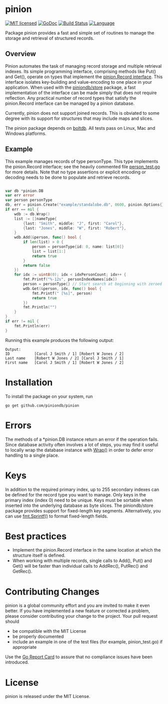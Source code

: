 # pinion

[![MIT licensed](https://img.shields.io/badge/license-MIT-blue.svg)](https://raw.githubusercontent.com/piniondb/pinion/master/LICENSE)
[![GoDoc](https://godoc.org/github.com/piniondb/pinion?status.svg)](https://godoc.org/github.com/piniondb/pinion)
[![Build Status](https://travis-ci.org/piniondb/pinion.svg?branch=master)](https://travis-ci.org/piniondb/pinion)
[![Language](https://img.shields.io/badge/language-go-blue.svg)](https://golang.org/)

Package pinion provides a fast and simple set of routines to manage the storage
and retrieval of structured records.

## Overview

Pinion automates the task of managing record storage and multiple retrieval
indexes. Its simple programming interface, comprising methods like Put() and
Get(), operate on types that implement the [pinion.Record interface][6]. This
interface isolates key-building and value-encoding to one place in your
application. When used with the [piniondb/store][7] package, a fast
implementation of the interface can be made simply that does not require
reflection. Any practical number of record types that satisfy the pinion.Record
interface can be managed by a pinion database.

Currently, pinion does not support joined records. This is obviated to some
degree with its support for structures that may include maps and slices.

The pinion package depends on [boltdb][1]. All tests pass on Linux, Mac and
Windows platforms.

## Example

This example manages records of type personType. This type implements the
pinion.Record interface; see the heavily commented file [person_test.go][5] for
more details. Note that no type assertions or explicit encoding or decoding
needs to be done to populate and retrieve records.

```go

var db *pinion.DB
var err error
var person personType
db, err = pinion.Create("example/standalobe.db", 0600, pinion.Options{})
if err == nil {
    wdb := db.Wrap()
    list := []nameType{
        {last: "Smith", middle: "J", first: "Carol"},
        {last: "Jones", middle: "W", first: "Robert"},
    }
    wdb.Add(&person, func() bool {
        if len(list) > 0 {
            person = personType{id: 0, name: list[0]}
            list = list[1:]
            return true
        }
        return false
    })
    for idx := uint8(0); idx < idxPersonCount; idx++ {
        fmt.Printf("%-12s", personIndexNames[idx])
        person = personType{} // Start search at beginning with zeroed record
        wdb.Get(&person, idx, func() bool {
            fmt.Printf(" [%s]", person)
            return true
        })
        fmt.Println("")
    }
}
if err != nil {
    fmt.Println(err)
}
```

Running this example produces the following output:

    Output:
    ID           [Carol J Smith / 1] [Robert W Jones / 2]
    Last name    [Robert W Jones / 2] [Carol J Smith / 1]
    First name   [Carol J Smith / 1] [Robert W Jones / 2]

# Installation

To install the package on your system, run

    go get github.com/piniondb/pinion

# Errors

The methods of a \*pinion.DB instance return an error if the operation fails.
Since database activity often involves a lot of steps, you may find it useful
to locally wrap the database instance with [Wrap()][4] in order to defer error
handling to a single place.

# Keys

In addition to the required primary index, up to 255 secondary indexes can be
defined for the record type you want to manage. Only keys in the primary index
(index 0) need to be unique. Keys must be sortable when inserted into the
underlying database as byte slices. The piniondb/store package provides support
for fixed-length key segments. Alternatively, you can use [fmt.Sprintf()][3] to
format fixed-length fields.

# Best practices

- Implement the pinion.Record interface in the same location at which the
  structure itself is defined.
- When working with multiple records, single calls to Add(), Put() and Get() will
  be faster than individual calls to AddRec(), PutRec() and GetRec().

# Contributing Changes

pinion is a global community effort and you are invited to make it even better.
If you have implemented a new feature or corrected a problem, please consider
contributing your change to the project. Your pull request should

* be compatible with the MIT License
* be properly documented
* include an example in one of the test files (for example, pinion_test.go) if
appropriate

Use the [Go Report Card][2] to assure that no compliance issues have been
introduced.

# License

pinion is released under the MIT License.

[1]: https://godoc.org/github.com/boltdb/bolt
[2]: https://goreportcard.com/report/github.com/piniondb/pinion 
[3]: https://golang.org/pkg/fmt/#Sprintf
[4]: https://godoc.org/github.com/piniondb/pinion#DB.Wrap
[5]: https://github.com/piniondb/pinion/blob/master/person_test.go
[6]: https://godoc.org/github.com/piniondb/pinion#Record
[7]: https://github.com/piniondb/store
